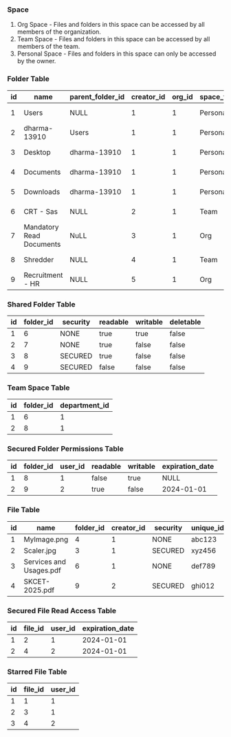 ### Space

1. Org Space - Files and folders in this space can be accessed by all members of the organization.
2. Team Space - Files and folders in this space can be accessed by all members of the team.
3. Personal Space - Files and folders in this space can only be accessed by the owner.

### Folder Table

| id | name                     | parent_folder_id | creator_id | org_id | space_type | created_at |
|----|--------------------------|------------------|------------|--------|------------|------------|
| 1  | Users                    | NULL             | 1          | 1      | Personal   | 2023-01-01 |
| 2  | dharma-13910             | Users            | 1          | 1      | Personal   | 2023-01-01 |
| 3  | Desktop                  | dharma-13910     | 1          | 1      | Personal   | 2023-01-01 |
| 4  | Documents                | dharma-13910     | 1          | 1      | Personal   | 2023-01-01 |
| 5  | Downloads                | dharma-13910     | 1          | 1      | Personal   | 2023-01-01 |
| 6  | CRT - Sas                | NULL             | 2          | 1      | Team       | 2023-01-01 |
| 7  | Mandatory Read Documents | NuLL             | 3          | 1      | Org        | 2023-01-01 |
| 8  | Shredder                 | NULL             | 4          | 1      | Team       | 2023-01-01 |
| 9  | Recruitment - HR         | NULL             | 5          | 1      | Org        | 2023-01-01 |

### Shared Folder Table

| id | folder_id | security | readable | writable | deletable |
|----|-----------|----------|----------|----------|-----------|
| 1  | 6         | NONE     | true     | true     | false     |
| 2  | 7         | NONE     | true     | false    | false     |
| 3  | 8         | SECURED  | true     | false    | false     |
| 4  | 9         | SECURED  | false    | false    | false     |

### Team Space Table

| id | folder_id | department_id |
|----|-----------|---------------|
| 1  | 6         | 1             |
| 2  | 8         | 1             |

### Secured Folder Permissions Table

| id | folder_id | user_id | readable | writable | expiration_date |
|----|-----------|---------|----------|----------|-----------------|
| 1  | 8         | 1       | false    | true     | NULL            |
| 2  | 9         | 2       | true     | false    | 2024-01-01      |

### File Table

| id | name                    | folder_id | creator_id | security | unique_id |
|----|-------------------------|-----------|------------|----------|-----------|
| 1  | MyImage.png             | 4         | 1          | NONE     | abc123    |
| 2  | Scaler.jpg              | 3         | 1          | SECURED  | xyz456    |
| 3  | Services and Usages.pdf | 6         | 1          | NONE     | def789    |
| 4  | SKCET-2025.pdf          | 9         | 2          | SECURED  | ghi012    |

### Secured File Read Access Table

| id | file_id | user_id | expiration_date |
|----|---------|---------|-----------------|
| 1  | 2       | 1       | 2024-01-01      |
| 2  | 4       | 2       | 2024-01-01      |

### Starred File Table

| id | file_id | user_id | 
|----|---------|---------|
| 1  | 1       | 1       |
| 2  | 3       | 1       |
| 3  | 4       | 2       |
